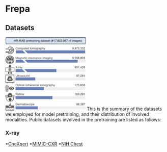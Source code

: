 # Frepa
## Datasets 
<img src="https://github.com/Arturia-Pendragon-Iris/Frepa/blob/main/fig/dataset.png" alt="image" style="width: 50%; height: auto;">
This is the summary of the datasets we employed for model pretraining, and their distribution of involved modalities.
Public datasets involved in the pretraining are listed as follows:

### X-ray
*[CheXpert](https://stanfordmlgroup.github.io/competitions/chexpert/)
*[MIMIC-CXR](https://physionet.org/content/mimic-cxr/2.0.0/)
*[NIH Chest](https://www.kaggle.com/datasets/nih-chest-xrays/data)

